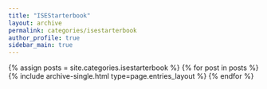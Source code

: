 ```yaml
---
title: "ISEStarterbook"
layout: archive
permalink: categories/isestarterbook
author_profile: true
sidebar_main: true
---
```


{% assign posts = site.categories.isestarterbook %}
{% for post in posts %} {% include archive-single.html type=page.entries_layout %} {% endfor %}
